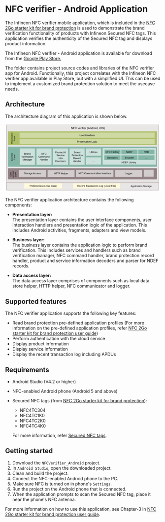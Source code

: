 # NFC verifier - Android Application

The Infineon NFC verifier mobile application, which is included in the [NFC 2Go starter kit for brand protection](https://www.infineon.com/cms/en/product/evaluation-boards/nfc-brand-protect-kit/) is used to demonstrate the brand verification functionality of products with Infineon Secured NFC tags. This application verifies the authenticity of the Secured NFC tag and displays product information. 

The Infineon NFC verifier - Android application is available for download from the [Google Play Store.](https://play.google.com/store/apps/developer?id=Infineon+Technologies+AG)

The folder contains project source codes and libraries of the NFC verifier app for Android. Functionally, this project correlates with the Infineon NFC verifier app available in Play Store, but with a simplified UI. This can be used to implement a customized brand protection solution to meet the usecase needs.


## Architecture
The architecture diagram of this application is shown below.

![Application architecture](../../Documents/Images/NFC-Verifier-Architecture.png)

 The NFC verifier application architecture contains the following components: 
- **Presentation layer:** 
    <br>The presentation layer contains the user interface components, user interaction handlers and presentation logic of the application. This includes Android activities, fragments, adapters and view models.  

- **Business layer:**
    <br>The business layer contains the application logic to perform brand verification. This includes services and handlers such as brand verification manager, NFC command handler, brand protection record handler, product and service information decoders and parser for NDEF records.

- **Data access layer:**
    <br>The data access layer comprises of components such as local data store helper, HTTP helper, NFC communicator and logger.

## Supported features
The NFC verifier application supports the following key features:
- Read brand protection pre-defined application profiles (For more information on the pre-defined application profiles, refer [NFC 2Go starter kit for brand protection user guide](../../Documents/UserGuide/NFC2GoSKBP_UG_2022-06-08-Rev1-0__.pdf))
- Perform authentication with the cloud service
- Display product information
- Display service information
- Display the recent transaction log including APDUs

## Requirements
- Android Studio (V4.2 or higher)
- NFC-enabled Android phone (Android 5 and above)
- Secured NFC tags (from [NFC 2Go starter kit for brand protection](https://www.infineon.com/cms/en/product/evaluation-boards/nfc-brand-protect-kit/)):  
    - NFC4TC304 
    - NFC4TC1K0 
    - NFC4TC2K0 
    - NFC4TC4K0 
    
    For more information, refer [Secured NFC tags](https://www.infineon.com/cms/en/product/security-smart-card-solutions/nfc-solutions/secured-nfc-tags/).
## Getting started
1. Download the `NFCVerifier_Android` project. 
2. In `Android Studio`, open the downloaded project.
3. Clean and build the project.
4. Connect the NFC-enabled Android phone to the PC. 
5. Make sure NFC is turned on in phone's `Settings`.
6. Run the project on the Android phone that is connected.
7. When the application prompts to scan the Secured NFC tag, place it near the phone's NFC antenna.

For more information on how to use this application, see Chapter-3 in [NFC 2Go starter kit for brand protection user guide](../../Documents/UserGuide/NFC2GoSKBP_UG_2022-06-08-Rev1-0__.pdf).
